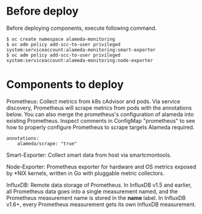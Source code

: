 # Before deploy 

Before deploying components, execute following command.
```
$ oc create namespace alameda-monitoring
$ oc adm policy add-scc-to-user privileged system:serviceaccount:alameda-monitoring:smart-exporter
$ oc adm policy add-scc-to-user privileged system:serviceaccount:alameda-monitoring:node-exporter
```

# Components to deploy

Prometheus: Collect metrics from k8s cAdvisor and pods. Via service discovery, Prometheus will scrape metrics from pods with the annotations below. You can also merge the prometheus's configuration of alameda into existing Prometheus. Inspect comments in ConfigMap "prometheus" to see how to properly configure Prometheus to scrape targets Alameda required.

```
annotations:
    alameda/scrape: "true"
```

Smart-Exporter: Collect smart data from host via smartcmontools.

Node-Exporter: Prometheus exporter for hardware and OS metrics exposed by *NIX kernels, written in Go with pluggable metric collectors.

InfluxDB: Remote data storage of Prometheus. In InfluxDB v1.5 and earlier, all Prometheus data goes into a single measurement named, and the Prometheus measurement name is stored in the __name__ label. In InfluxDB v1.6+, every Prometheus measurement gets its own InfluxDB measurement.

